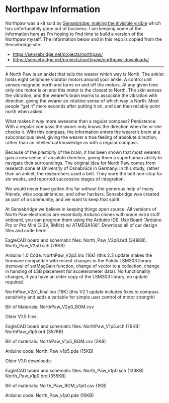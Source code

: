 Northpaw Information
====================

Northpaw was a kit sold by [Sensebridge: making the invisible visible](https://sensebridge.net/projects/northpaw/northpaw-downloads/)
which has unfortunately gone out of business. I am keeping some of the information here as I'm hoping to find time to build
a version of the Northpaw myself. The information below and in this repo is copied from the Sensebridge site:

- https://sensebridge.net/projects/northpaw/
- https://sensebridge.net/projects/northpaw/northpaw-downloads/

---

A North Paw is an anklet that tells the wearer which way is North. The anklet holds eight cellphone vibrator motors around your ankle. A control unit senses magnetic north and turns on and off the motors. At any given time only one motor is on and this motor is the closest to North. The skin senses the vibration, and the wearer’s brain learns to associate the vibration with direction, giving the wearer an intuitive sense of which way is North. Most people “get it” mere seconds after putting it on, and can then reliably point north when asked.

What makes it way more awesome than a regular compass? Persistence. With a regular compass the owner only knows the direction when he or she checks it. With this compass, the information enters the wearer’s brain at a subconscious level, giving the wearer a true feeling of absolute direction, rather than an intellectual knowledge as with a regular compass.

Because of the plasticity of the brain, it has been shown that most wearers gain a new sense of absolute direction, giving them a superhuman ability to navigate their surroundings. The original idea for North Paw comes from research done at University of Osnabrück in Germany. In this study, rather than an anklet, the researchers used a belt. They wore the belt non-stop for six weeks, and reported successive stages of integration.

We would never have gotten this far without the generous help of many friends, wise acquaintances, and other hackers. Sensebridge was created as part of a community, and we want to keep that spirit.

At Sensebridge we believe in keeping things open source. All versions of North Paw electronics are essentially Arduino clones with some extra stuff onboard, you can program them using the Arduino IDE. Use Board “Arduino Pro or Pro Mini (3.3V, 8MHz) w/ ATMEGA168”. Download all of our design files and code here:

EagleCAD board and schematic files: North_Paw_V2p0.brd (348KB), North_Paw_V2p0.sch (78KB)

Arduino 1.0 Code: NorthPaw_V2p2.ino (16k) (this 2.2 update makes the firmware compatible with recent changes in the Pololu LSM303 library (removal of setMagGain function, change of vector to a collection, change in handing of LSB placement for accelerometer data). No functionality changes, if you have an older copy of the LSM303 library, no update required.

NorthPaw_V2p1_final.ino (16K) (this V2.1 update includes fixes to compass sensitivity and adds a variable for simple user control of motor strength)

Bill of Materials: NorthPaw_V2p0_BOM.csv

Older V1.5 files:

EagleCAD board and schematic files: NorthPaw_V1p5.sch (76KB) NorthPaw_v1p5.brd (357KB)

Bill of materials: NorthPaw_V1p5_BOM.csv (2KB)

Arduino code: North_Paw_v1p5.pde (15KB)

Older V1.0 downloads:

EagleCAD board and schematic files: North_Paw_v1p0.sch (133KB) North_Paw_v1p0.brd (355KB)

Bill of materials: North_Paw_BOM_v1p0.csv (1KB)

Arduino code: North_Paw_v1p0.pde (10KB)
